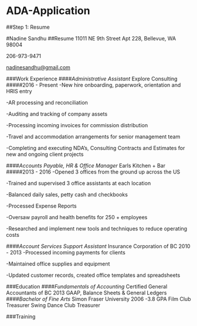 # ADA-Application
##Step 1: Resume

#Nadine Sandhu
##Resume
11011 NE 9th Street Apt 228, Bellevue, WA 98004

206-973-9471

nadinesandhu@gmail.com

###Work Experience
####_Administrative Assistant_ Explore Consulting
#####2016 - Present
-New hire onboarding, paperwork, orientation and HRIS entry

-AR processing and reconciliation

-Auditing and tracking of company assets

-Processing incoming invoices for commission distribution

-Travel and accommodation arrangements for senior management team

-Completing and executing NDA’s, Consulting Contracts and Estimates for new and ongoing client projects

####_Accounts Payable, HR & Office Manager_ Earls Kitchen + Bar
#####2013 - 2016
-Opened 3 offices from the ground up across the US

-Trained and supervised 3 office assistants at each location

-Balanced daily sales, petty cash and checkbooks

-Processed Expense Reports

-Oversaw payroll and health benefits for 250 + employees

-Researched and implement new tools and techniques to reduce operating costs

####_Account Services Support Assistant_ Insurance Corporation of BC
2010 - 2013
-Processed incoming payments for clients

-Maintained office supplies and equipment

-Updated customer records, created office templates and spreadsheets

###Education
####_Fundamentals of Accounting_ Certified General Accountants of BC
2013
GAAP, Balance Sheets & General Ledgers 
####_Bachelor of Fine Arts_ Simon Fraser University
2006
-3.8 GPA
Film Club Treasurer
Swing Dance Club Treasurer

###Training
